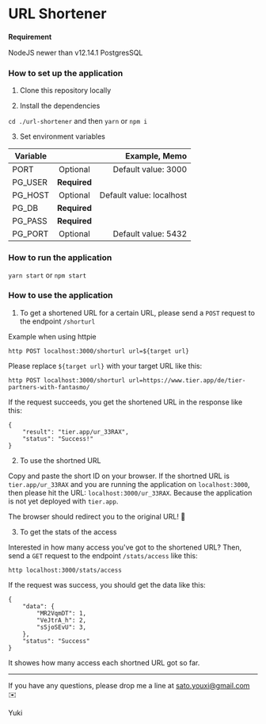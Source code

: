 # URL Shortener

**Requirement**　

NodeJS newer than v12.14.1
PostgresSQL

### How to set up the application

1. Clone this repository locally

2. Install the dependencies

`cd ./url-shortener` and then `yarn` or `npm i`

3. Set environment variables

| Variable     |           | Example, Memo|
| ------------- |:--------:| -----:|
| PORT | Optional      | Default value: 3000  |
| PG_USER  | **Required** |     |
| PG_HOST  | Optional      | Default value: localhost  |
| PG_DB | **Required**     |    |
| PG_PASS | **Required**      |    |
| PG_PORT | Optional      | Default value: 5432  |
   

### How to run the application

`yarn start` or `npm start` 

### How to use the application

1. To get a shortened URL for a certain URL, please send a `POST` request to the endpoint `/shorturl`

Example when using httpie
```
http POST localhost:3000/shorturl url=${target url}
```
Please replace `${target url}` with your target URL like this:
```
http POST localhost:3000/shorturl url=https://www.tier.app/de/tier-partners-with-fantasmo/
```

If the request succeeds, you get the shortened URL in the response like this:
```
{
    "result": "tier.app/ur_33RAX",
    "status": "Success!"
}
```

2. To use the shortned URL

Copy and paste the short ID on your browser. If the shortned URL is `tier.app/ur_33RAX` and you are running the application on `localhost:3000`, then please hit the URL: `localhost:3000/ur_33RAX`. Because the application is not yet deployed with `tier.app`.

The browser should redirect you to the original URL! 🚀

3. To get the stats of the access


Interested in how many access you've got to the shortened URL?
Then, send a `GET` request to the endpoint `/stats/access` like this:

```
http localhost:3000/stats/access
```

If the request was success, you should get the data like this:

```
{
    "data": {
        "MR2VqmDT": 1,
        "VeJtrA_h": 2,
        "sSjoSEvU": 3,
    },
    "status": "Success"
}
```
   
It showes how many access each shortned URL got so far.



----
If you have any questions, please drop me a line at sato.youxi@gmail.com ✉️

Yuki 
